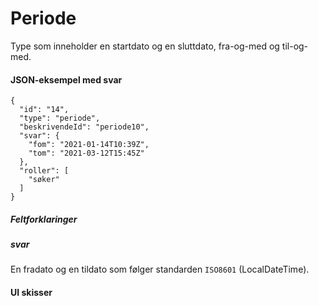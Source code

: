 # Periode

Type som inneholder en startdato og en sluttdato, fra-og-med og til-og-med. 

#### JSON-eksempel med svar
```
{
  "id": "14",
  "type": "periode",
  "beskrivendeId": "periode10",
  "svar": {
    "fom": "2021-01-14T10:39Z",
    "tom": "2021-03-12T15:45Z"
  },
  "roller": [
    "søker"
  ]
}
```

##### Feltforklaringer

##### svar
En fradato og en tildato som følger standarden `ISO8601` (LocalDateTime).

#### UI skisser
